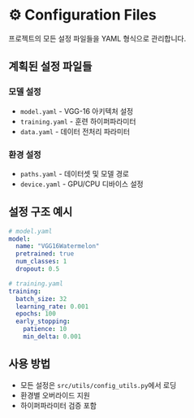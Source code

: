 # ⚙️ Configuration Files

프로젝트의 모든 설정 파일들을 YAML 형식으로 관리합니다.

## 계획된 설정 파일들

### 모델 설정
- `model.yaml` - VGG-16 아키텍처 설정
- `training.yaml` - 훈련 하이퍼파라미터
- `data.yaml` - 데이터 전처리 파라미터

### 환경 설정
- `paths.yaml` - 데이터셋 및 모델 경로
- `device.yaml` - GPU/CPU 디바이스 설정

## 설정 구조 예시

```yaml
# model.yaml
model:
  name: "VGG16Watermelon"
  pretrained: true
  num_classes: 1
  dropout: 0.5

# training.yaml
training:
  batch_size: 32
  learning_rate: 0.001
  epochs: 100
  early_stopping:
    patience: 10
    min_delta: 0.001
```

## 사용 방법
- 모든 설정은 `src/utils/config_utils.py`에서 로딩
- 환경별 오버라이드 지원
- 하이퍼파라미터 검증 포함 